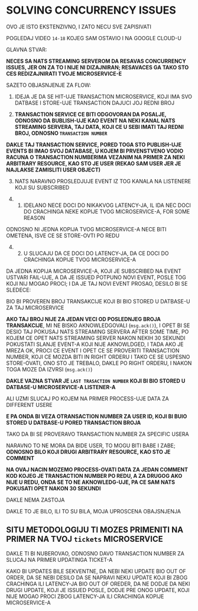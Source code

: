 # SOLVING CONCURRENCY ISSUES

OVO JE ISTO EKSTENZIVNO, I ZATO NECU SVE ZAPISIVATI

POGLEDAJ VIDEO `14-18` KOJEG SAM OSTAVIO I NA GOOGLE CLOUD-U

GLAVNA STVAR:

**NECES SA NATS STREAMING SERVEROM DA RESAVAS CONCURRENCY ISSUES, JER ON ZA TO I NIJE NI DIZAJNIRAN; RESAVACES GA TAKO STO CES REDIZAJNIRATI TVOJE MICROSERVICE-E**

SAZETO OBJASNJENJE ZA FLOW:

1. IDEJA JE DA SE HIT-UJE TRANSACTION MICROSERVICE, KOJI IMA SVO DATBASE I STORE-UJE TRANSACTION DAJUCI JOJ REDNI BROJ

2. **TRANSACTION SERVICE CE BITI ODGOVORAN DA POSALJE, ODNOSNO DA BUBLISH-UJE KAO EVENT NA NEKI KANAL NATS STREAMING SERVERA, TAJ DATA, KOJI CE U SEBI IMATI TAJ REDNI BROJ, ODNOSNO `TRANSACTION NUMBER`**

**DAKLE TAJ TRANSACTION SERVICE, PORED TOGA STO PUBLISH-UJE EVENTS BI IMAO SVOJ DATABASE, U KOJEM BI PRVENSTVENO VODIO RACUNA O TRANSACTION NUMBERIMA VEZANIM NA PRIMER ZA NEKI ARBITRARY RESOURCE, KAO STO JE USER (REKAO SAM USER JER JE NAJLAKSE ZAMISLITI USER OBJECT)**

3. NATS NARAVNO PROSLEDJUJE EVENT IZ TOG KANALA NA LISTENERE KOJI SU SUBSCRIBED

4. 1. IDELANO NECE DOCI DO NIKAKVOG LATENCY-JA, IL IDA NEC DOCI DO CRACHINGA NEKE KOPIJE TVOG MICROSERVICE-A, FOR SOME REASON

ODNOSNO NI JEDNA KOPIJA TVOG MICROSERVICE-A NECE BITI OMETENA, ISVE CE SE STORE-OVTI PO REDU

4. 2. U SLUCAJU DA CE DOCI DO LATENCY-JA, DA CE DOCI DO CRACHINGA KOPIJE TVOG MICROSERVICE-A

DA JEDNA KOPIJA MICROSERVICE-A, KOJI JE SUBSCRIBED NA EVENT USTVARI FAIL-UJE, A DA JE ISSUED POTPUNO NOVI EVENT, POSLE TOG KOJI NIJ MOGAO PROCI; I DA JE TAJ NOVI EVENT PROSAO, DESILO BI SE SLEDECE:

BIO BI PROVEREN BROJ TRANSAKCIJE KOJI BI BIO STORED U DATBASE-U ZA TAJ MICROSERVICE

**AKO TAJ BROJ NIJE ZA JEDAN VECI OD POSLEDNJEG BROJA TRANSAKCIJE**, MI NE BISKO AKNOWLEDGOVALI (`msg.ack()`), I OPET BI SE DESIO TAJ POKUSAJ NATS STREAMING SERVERA AFTER SOME TIME, PO KOJEM CE OPET NATS STREAMING SERVER NAKON NEKIH 30 SEKUNDI POKUSTATI SLANJE EVENT-A KOJI NIJE AKNOWLDGED, I TADA AKO JE MREZA OK, PROCI CE EVENT I OPET CE SE PROVERITI TRANSACTION NUMBER, KOJI CE MOZDA BITI IN RIGHT ORDERU I TAKO CE SE USPESNO STORE-OVATI, ONO STO JE TREBALO, DAKLE PO RIGHT ORDERU, I NAKON TOGA MOZE DA IZVRSI (`msg.ack()`)  

**DAKLE VAZNA STVAR JE `LAST TRASACTION NUMBER` KOJI BI BIO STORED U DATBASE-U MICROSERVICE-A LISTENER-A**

ALI UZMI SLUCAJ PO KOJEM NA PRIMER PROCESS-UJE DATA ZA DIFFERENT USERE

**E PA ONDA BI VEZA OTRANSACTION NUMBER ZA USER ID, KOJI BI BUIO STORED U DATBASE-U PORED TRANSACTION BROJA**

TAKO DA BI SE PROVERAVO TRANSACTION NUMBER ZA SPECIFIC USERA

NARAVNO TO NE MORA DA BIDE USER, TO MOGU BITI BABE I ZABE; **ODNOSNO BILO KOJI DRUGI ARBITRARY RESOURCE, KAO STO JE COMMENT**

**NA OVAJ NACIN MOZEMO PROCESS-OVATI DATA ZA JEDAN COMMENT KOD KOJEG JE TRANSACTION NUMBER PO REDU, A ZA DRUGOG AKO NIJE U REDU, ONDA SE TO NE AKNOWLEDG-UJE, PA CE SAM NATS POKUSATI OPET NAKON 30 SEKUNDI**

DAKLE NEMA ZASTOJA

DAKLE TO JE BILO, ILI TO SU BILA, MOJA UPROSCENA OBAJSNJENJA

## SITU METODOLOGIJU TI MOZES PRIMENITI NA PRIMER NA TVOJ `tickets` MICROSERVICE

DAKLE TI BI NUBEROVAO, ODNOSNO DAVO TRANSACTION NUMBER ZA SLUCAJ NA PRIMER UPDATINGA TICKET-A

KAKO BI UPDATES BILE SEKVENTNE, DA NEBI NEKI UPDATE BIO OUT OF ORDER, DA SE NEBI DESILO DA SE NAPRAVI NEKU UPDATE KOJI BI ZBOG CRACHINGA ILI LATENCY-JA BIO OUT OF OREDER, DA NE DODJE DA NEKI DRUGI UPDATE, KOJI JE ISSUED POSLE, DODJE PRE ONOG UPDATE, KOJI NIJE MOGAO PROCI ZBOG LATENCY-JA ILI CRACHINGA KOPIJE MICROSERVICE-A
